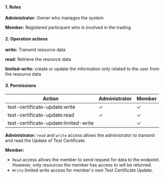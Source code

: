 #### 1. Roles

**Administrator:** Owner who manages the system

**Member:** Registered participant who is involved in the trading

#### 2. Operation actions

**write:** Transmit resource data

**read:** Retrieve the resource data

**limited-write:** create or update the information only related to the user from the resource data

#### 3. Permissions


|      Action                      | Administrator       | Member            |
|----------------------------------|---------------------|-------------------|
| test-certificate-update:write  | ✓                   | ✓                |
| test-certificate-update:read   | ✓                   | ✓                |
| test-certificate-update:limited-write  |                    | ✓                |

**Administrator:** `read` and `write` access allows the administrator to transmit and read the Update of Test Certificate.

**Member:** 
- `Read` access allows the member to send request for data to the endpoint. However, only resources the member has access to will be returned. 
- `Write` limited write access for member's own Test Certificate Update.